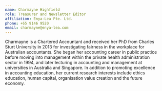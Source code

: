 ```yaml
---
name: Charmayne Highfield  
role: Treasurer and Newsletter Editor
affiliation: Enya-Lea Pte. Ltd.  
phone: +65 9146 9520  
email: charmayne@enya-lea.com
--- 
```


Charmayne is a Chartered Accountant and received her PhD from Charles Sturt University in 2013 for investigating fairness in the workplace for Australian accountants. She began her accounting career in public practice before moving into management within the private health administration sector in 1994, and later lecturing in accounting and management at universities in Australia and Singapore. In addition to promoting excellence in accounting education, her current research interests include ethics education, human capital, organisation value creation and the future economy.
